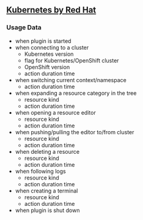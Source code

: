 ## [Kubernetes by Red Hat](https://github.com/redhat-developer/intellij-kubernetes)

### Usage Data

* when plugin is started
* when connecting to a cluster
  * Kubernetes version
  * flag for Kubernetes/OpenShift cluster
  * OpenShift version
  * action duration time
* when switching current context/namespace
  * action duration time
* when expanding a resource category in the tree
  * resource kind
  * action duration time
* when opening a resource editor
  * resource kind
  * action duration time
* when pushing/pulling the editor to/from cluster
  * resource kind
  * action duration time
* when deleting a resource
  * resource kind
  * action duration time
* when following logs
  * resource kind
  * action duration time
* when creating a terminal
  * resource kind
  * action duration time
* when plugin is shut down
